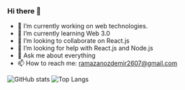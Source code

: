 ### Hi there 👋


- 🔭 I’m currently working on web technologies.
- 🌱 I’m currently learning Web 3.0
- 👯 I’m looking to collaborate on React.js
- 🤔 I’m looking for help with React.js and Node.js
- 💬 Ask me about everything
- 📫 How to reach me: ramazanozdemir2607@gmail.com


![GitHub stats](https://github-readme-stats.vercel.app/api?username=KULLANICI_ADIN&show_icons=true&theme=radical)
![Top Langs](https://github-readme-stats.vercel.app/api/top-langs/?username=KULLANICI_ADIN&layout=compact)
